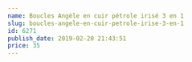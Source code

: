 ```yaml
---
name: Boucles Angèle en cuir pétrole irisé 3 en 1
slug: boucles-angele-en-cuir-petrole-irise-3-en-1
id: 6271
publish_date: 2019-02-20 21:43:51
price: 35
---
```

